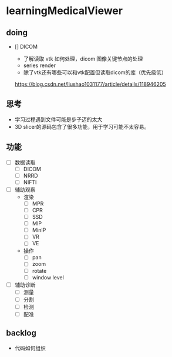 # learningMedicalViewer

## doing

- [] DICOM
  - 了解读取 vtk 如何处理，dicom 图像关键节点的处理
  - series render
  - 除了vtk还有哪些可以和vtk配置但读取dicom的库（优先级低）

  https://blog.csdn.net/liushao1031177/article/details/118946205

## 思考
- 学习过程遇到文件可能是步子迈的太大
- 3D slicer的源码包含了很多功能，用于学习可能不太容易。

## 功能

- [ ] 数据读取
  - [ ] DICOM
  - [ ] NRRD
  - [ ] NIFTI
- [ ] 辅助观察
  - 渲染
    - [ ] MPR
    - [ ] CPR
    - [ ] SSD
    - [ ] MIP
    - [ ] MinIP
    - [ ] VR
    - [ ] VE
  - 操作
    - [ ] pan
    - [ ] zoom
    - [ ] rotate
    - [ ] window level
- [ ] 辅助诊断
  - [ ] 测量
  - [ ] 分割
  - [ ] 检测
  - [ ] 配准

## backlog

- 代码如何组织
